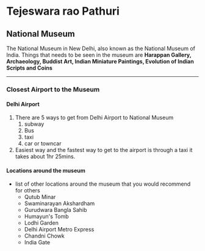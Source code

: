 # Tejeswara rao Pathuri
## National Museum

The National Museum in New Delhi, also known as the National Museum of India. Things that needs to be seen in the museum are **Harappan Gallery, Archaeology, Buddist Art, Indian Miniature Paintings, Evolution of Indian Scripts and Coins**

***
### Closest Airport to the Museum
#### Delhi Airport
1. There are 5 ways to get from Delhi Airport to National Museum
    1. subway
    2. Bus
    3. taxi 
    4. car or towncar
2. Easiest way and the fastest way to get to the airport is through a taxi it takes about 1hr 25mins. 
#### Locations around the museum
* list of other locations around the museum that you would recommend for others
    * Qutub Minar
    * Swaminarayan Akshardham
    * Gurudwara Bangla Sahib
    * Humayun's Tomb
    * Lodhi Garden
    * Delhi Airport Metro Express
    * Chandni Chowk
    * India Gate





